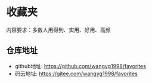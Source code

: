 # 收藏夹
内容要求：多数人用得到、实用、好用、高频  

## 仓库地址
- github地址: <https://github.com/wangyg1998/favorites>  
- 码云地址: <https://gitee.com/wangyg1998/favorites>  

